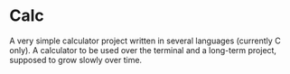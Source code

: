 Calc
====

A very simple calculator project written in several languages (currently C only). A calculator to be used over the terminal and a long-term project, supposed to grow slowly over time.
